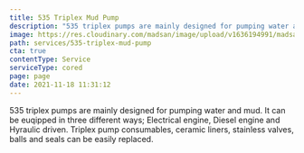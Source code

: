```yaml
---
title: 535 Triplex Mud Pump
description: "535 triplex pumps are mainly designed for pumping water and mud. "
image: https://res.cloudinary.com/madsan/image/upload/v1636194991/madsan-stock/IMG_3203_glh3fq.jpg
path: services/535-triplex-mud-pump
cta: true
contentType: Service
serviceType: cored
page: page
date: 2021-11-18 11:31:12
---
```

535 triplex pumps are mainly designed for pumping water and mud. It can be euqipped in three different ways; Electrical engine, Diesel engine and Hyraulic driven. Triplex pump consumables, ceramic liners, stainless valves, balls and seals can be easily replaced.